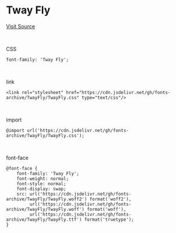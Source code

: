 # Tway Fly

[Visit Source](https://www.twayair.com/app/serviceInfo/contents/1320)

&nbsp;

CSS

```
font-family: 'Tway Fly';
```

&nbsp;

link

```
<link rel="stylesheet" href="https://cdn.jsdelivr.net/gh/fonts-archive/TwayFly/TwayFly.css" type="text/css"/>
```

&nbsp;

import

```
@import url('https://cdn.jsdelivr.net/gh/fonts-archive/TwayFly/TwayFly.css');
```

&nbsp;

font-face

```
@font-face {
    font-family: 'Tway Fly';
    font-weight: normal;
    font-style: normal;
    font-display: swap;
    src: url('https://cdn.jsdelivr.net/gh/fonts-archive/TwayFly/TwayFly.woff2') format('woff2'),
         url('https://cdn.jsdelivr.net/gh/fonts-archive/TwayFly/TwayFly.woff') format('woff'),
         url('https://cdn.jsdelivr.net/gh/fonts-archive/TwayFly/TwayFly.ttf') format('truetype');
}
```
